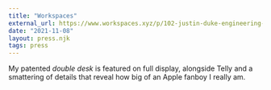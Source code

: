 ```yaml
---
title: "Workspaces"
external_url: https://www.workspaces.xyz/p/102-justin-duke-engineering-manager
date: "2021-11-08"
layout: press.njk
tags: press
---
```


My patented _double desk_ is featured on full display, alongside Telly and a smattering of details that reveal how big of an Apple fanboy I really am.
